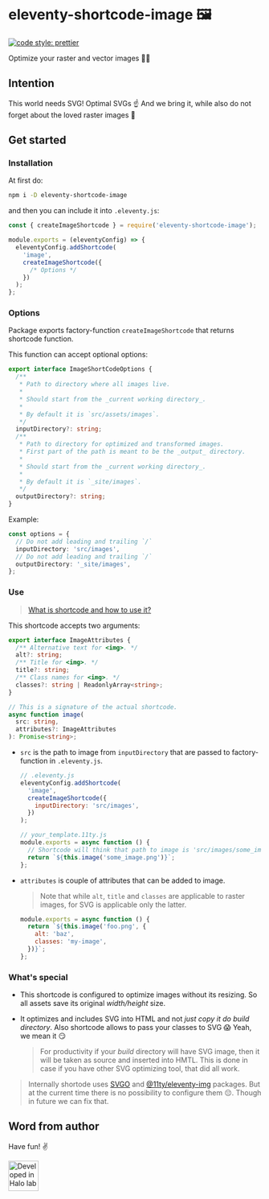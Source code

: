 # eleventy-shortcode-image 🖼

[![code style: prettier](https://img.shields.io/badge/code_style-prettier-ff69b4.svg?style=flat-square)](https://github.com/prettier/prettier)

Optimize your raster and vector images 👨‍🎨

## Intention

This world needs SVG! Optimal SVGs ☝️ And we bring it, while also do not forget about the loved raster images 🙂

## Get started

### Installation

At first do:

```sh
npm i -D eleventy-shortcode-image
```

and then you can include it into `.eleventy.js`:

```js
const { createImageShortcode } = require('eleventy-shortcode-image');

module.exports = (eleventyConfig) => {
  eleventyConfig.addShortcode(
    'image',
    createImageShortcode({
      /* Options */
    })
  );
};
```

### Options

Package exports factory-function `createImageShortcode` that returns shortcode function.

This function can accept optional options:

```ts
export interface ImageShortCodeOptions {
  /**
   * Path to directory where all images live.
   *
   * Should start from the _current working directory_.
   *
   * By default it is `src/assets/images`.
   */
  inputDirectory?: string;
  /**
   * Path to directory for optimized and transformed images.
   * First part of the path is meant to be the _output_ directory.
   *
   * Should start from the _current working directory_.
   *
   * By default it is `_site/images`.
   */
  outputDirectory?: string;
}
```

Example:

```ts
const options = {
  // Do not add leading and trailing `/`
  inputDirectory: 'src/images',
  // Do not add leading and trailing `/`
  outputDirectory: '_site/images',
};
```

### Use

> [What is shortcode and how to use it?](https://www.11ty.dev/docs/shortcodes/)

This shortcode accepts two arguments:

```ts
export interface ImageAttributes {
  /** Alternative text for <img>. */
  alt?: string;
  /** Title for <img>. */
  title?: string;
  /** Class names for <img>. */
  classes?: string | ReadonlyArray<string>;
}

// This is a signature of the actual shortcode.
async function image(
  src: string,
  attributes?: ImageAttributes
): Promise<string>;
```

- `src` is the path to image from `inputDirectory` that are passed to factory-function in `.eleventy.js`.

  ```js
  // .eleventy.js
  eleventyConfig.addShortcode(
    'image',
    createImageShortcode({
      inputDirectory: 'src/images',
    })
  );

  // your_template.11ty.js
  module.exports = async function () {
    // Shortcode will think that path to image is 'src/images/some_image.png'
    return `${this.image('some_image.png')}`;
  };
  ```

- `attributes` is couple of attributes that can be added to image.

  > Note that while `alt`, `title` and `classes` are applicable to raster images, for SVG is applicable only the latter.

  ```js
  module.exports = async function () {
    return `${this.image('foo.png', {
      alt: 'baz',
      classes: 'my-image',
    })}`;
  };
  ```

### What's special

- This shortcode is configured to optimize images without its resizing. So all assets save its original _width/height_ size.
- It optimizes and includes SVG into HTML and not _just copy it do build directory_. Also shortcode allows to pass your classes to SVG 😱 Yeah, we mean it 😏

  > For productivity if your _build_ directory will have SVG image, then it will be taken as source and inserted into HMTL. This is done in case if you have other SVG optimizing tool, that did all work.

> Internally shortode uses [SVGO](https://github.com/svg/svgo) and [@11ty/eleventy-img](https://github.com/11ty/eleventy-img) packages. But at the current time there is no possibility to configure them 😔. Though in future we can fix that.

## Word from author

Have fun! ✌️

<a href="https://www.halo-lab.com/?utm_source=github-brifinator-3000">
    <img src="https://api.halo-lab.com/wp-content/uploads/dev_halo.svg" alt="Developed in Halo lab" height="60">
</a>

